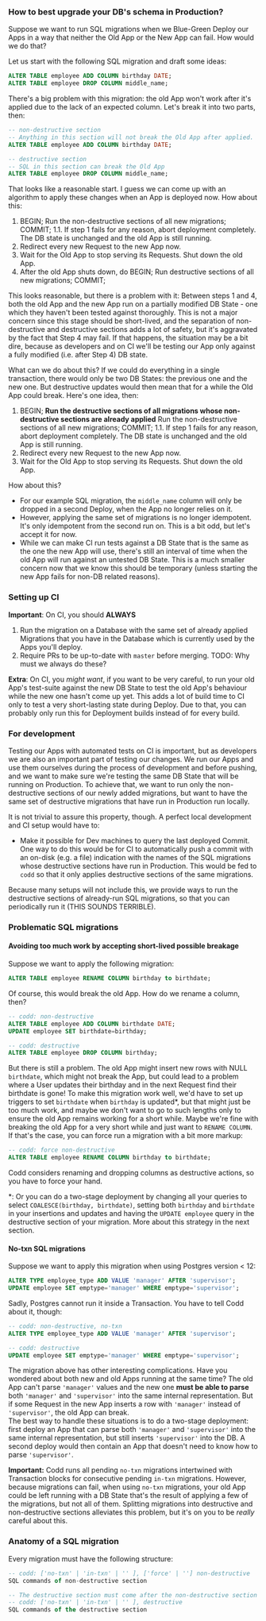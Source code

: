 ### How to best upgrade your DB's schema in Production?

Suppose we want to run SQL migrations when we Blue-Green Deploy our Apps in a way that neither the Old App or the New App can fail. How would we do that?

Let us start with the following SQL migration and draft some ideas:

```sql
ALTER TABLE employee ADD COLUMN birthday DATE;
ALTER TABLE employee DROP COLUMN middle_name;
```

There's a big problem with this migration: the old App won't work after it's applied due to the lack of an expected column. Let's break it into two parts, then:

```sql
-- non-destructive section
-- Anything in this section will not break the Old App after applied.
ALTER TABLE employee ADD COLUMN birthday DATE;

-- destructive section
-- SQL in this section can break the Old App
ALTER TABLE employee DROP COLUMN middle_name;
```

That looks like a reasonable start. I guess we can come up with an algorithm to apply these changes when an App is deployed now. How about this:

1. BEGIN; Run the non-destructive sections of all new migrations; COMMIT;
   1.1. If step 1 fails for any reason, abort deployment completely. The DB state is unchanged and the old App is still running.
2. Redirect every new Request to the new App now.
3. Wait for the Old App to stop serving its Requests. Shut down the old App.
4. After the old App shuts down, do BEGIN; Run destructive sections of all new migrations; COMMIT;

This looks reasonable, but there is a problem with it: Between steps 1 and 4, both the old App and the new App run on a partially modified DB State - one which they haven't been tested against thoroughly. This is not a major concern since this stage should be short-lived, and the separation of non-destructive and destructive sections adds a lot of safety, but it's aggravated by the fact that Step 4 may fail. If that happens, the situation may be a bit dire, because as developers and on CI we'll be testing our App only against a fully modified (i.e. after Step 4) DB state.

What can we do about this? If we could do everything in a single transaction, there would only be two DB States: the previous one and the new one. But destructive updates would then mean that for a while the Old App could break. Here's one idea, then:

1. BEGIN;
   **Run the destructive sections of all migrations whose non-destructive sections are already applied**
   Run the non-destructive sections of all new migrations;
   COMMIT;
   1.1. If step 1 fails for any reason, abort deployment completely. The DB state is unchanged and the old App is still running.
2. Redirect every new Request to the new App now.
3. Wait for the Old App to stop serving its Requests. Shut down the old App.
   
How about this?

- For our example SQL migration, the `middle_name` column will only be dropped in a second Deploy, when the App no longer relies on it.
- However, applying the same set of migrations is no longer idempotent. It's only idempotent from the second run on. This is a bit odd, but let's accept it for now.
- While we can make CI run tests against a DB State that is the same as the one the new App will use, there's still an interval of time when the old App will run against an untested DB State. This is a much smaller concern now that we know this should be temporary (unless starting the new App fails for non-DB related reasons).

### Setting up CI

**Important**: On CI, you should **ALWAYS**

1. Run the migration on a Database with the same set of already applied Migrations that you have in the Database which is currently used by the Apps you'll deploy.
2. Require PRs to be up-to-date with `master` before merging.
TODO: Why must we always do these?

**Extra**: On CI, you _might want_, if you want to be very careful, to run your old App's test-suite against the new DB State to test the old App's behaviour while the new one hasn't come up yet. This adds a lot of build time to CI only to test a very short-lasting state during Deploy. Due to that, you can probably only run this for Deployment builds instead of for every build.

### For development

Testing our Apps with automated tests on CI is important, but as developers we are also an important part of testing our changes. We run our Apps and use them ourselves during the process of development and before pushing, and we want to make sure we're testing the same DB State that will be running on Production.
To achieve that, we want to run only the non-destructive sections of our newly added migrations, but want to have the same set of destructive migrations that have run in Production run locally.

It is not trivial to assure this property, though. A perfect local development and CI setup would have to:

- Make it possible for Dev machines to query the last deployed Commit. One way to do this would be for CI to automatically push a commit with an on-disk (e.g. a file) indication with the names of the SQL migrations whose destructive sections have run in Production. This would be fed to `codd` so that it only applies destructive sections of the same migrations.

Because many setups will not include this, we provide ways to run the destructive sections of already-run SQL migrations, so that you can periodically run it (THIS SOUNDS TERRIBLE).

### Problematic SQL migrations

#### Avoiding too much work by accepting short-lived possible breakage

Suppose we want to apply the following migration:
```sql
ALTER TABLE employee RENAME COLUMN birthday to birthdate;
```

Of course, this would break the old App. How do we rename a column, then?

```sql
-- codd: non-destructive
ALTER TABLE employee ADD COLUMN birthdate DATE;
UPDATE employee SET birthdate=birthday;

-- codd: destructive
ALTER TABLE employee DROP COLUMN birthday;
```

But there is still a problem. The old App might insert new rows with NULL `birthdate`, which might not break the App, but could lead to a problem where a User updates their birthday and in the next Request find their birthdate is gone!
To make this migration work well, we'd have to set up triggers to set `birthdate` when `birthday` is updated*, but that might just be too much work, and maybe we don't want to go to such lengths only to ensure the old App remains working for a short while. Maybe we're fine with breaking the old App for a very short while and just want to `RENAME COLUMN`. If that's the case, you can force run a migration with a bit more markup:

```sql
-- codd: force non-destructive
ALTER TABLE employee RENAME COLUMN birthday to birthdate;
```

Codd considers renaming and dropping columns as destructive actions, so you have to force your hand.

*: Or you can do a two-stage deployment by changing all your queries to select `COALESCE(birthday, birthdate)`, setting both `birthday` and `birthdate` in your insertions and updates and having the `UPDATE employee` query in the destructive section of your migration. More about this strategy in the next section.

#### No-txn SQL migrations 

Suppose we want to apply this migration when using Postgres version < 12:

```sql
ALTER TYPE employee_type ADD VALUE 'manager' AFTER 'supervisor';
UPDATE employee SET emptype='manager' WHERE emptype='supervisor';
```

Sadly, Postgres cannot run it inside a Transaction. You have to tell Codd about it, though:

```sql
-- codd: non-destructive, no-txn
ALTER TYPE employee_type ADD VALUE 'manager' AFTER 'supervisor';

-- codd: destructive
UPDATE employee SET emptype='manager' WHERE emptype='supervisor';
```

The migration above has other interesting complications. Have you wondered about both new and old Apps running at the same time? The old App can't parse `'manager'` values and the new one **must be able to parse** both `'manager'` and `'supervisor'` into the same internal representation. But if some Request in the new App inserts a row with `'manager'` instead of `'supervisor'`, the old App can break.  
The best way to handle these situations is to do a two-stage deployment: first deploy an App that can parse both `'manager'` and `'supervisor'` into the same internal representation, but still inserts `'supervisor'` into the DB. A second deploy would then contain an App that doesn't need to know how to parse `'supervisor'`.

**Important:** Codd runs all pending `no-txn` migrations intertwined with Transaction blocks for consecutive pending `in-txn` migrations. However, because migrations can fail, when using `no-txn` migrations, your old App could be left running with a DB State that's the result of applying a few of the migrations, but not all of them. Splitting migrations into destructive and non-destructive sections alleviates this problem, but it's on you to be _really_ careful about this.

### Anatomy of a SQL migration

Every migration must have the following structure:

```sql
-- codd: ['no-txn' | 'in-txn' | '' ], ['force' | ''] non-destructive
SQL commands of non-destructive section

-- The destructive section must come after the non-destructive section and is optional
-- codd: ['no-txn' | 'in-txn' | '' ], destructive
SQL commands of the destructive section
```